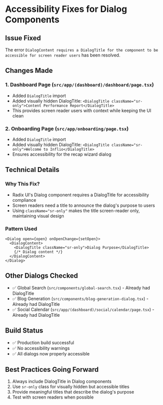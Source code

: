 # Accessibility Fixes for Dialog Components

## Issue Fixed
The error `DialogContent requires a DialogTitle for the component to be accessible for screen reader users` has been resolved.

## Changes Made

### 1. Dashboard Page (`src/app/(dashboard)/dashboard/page.tsx`)
- Added `DialogTitle` import
- Added visually hidden DialogTitle: `<DialogTitle className="sr-only">Content Performance Report</DialogTitle>`
- This provides screen reader users with context while keeping the UI clean

### 2. Onboarding Page (`src/app/onboarding/page.tsx`)
- Added `DialogTitle` import
- Added visually hidden DialogTitle: `<DialogTitle className="sr-only">Welcome to Inflio</DialogTitle>`
- Ensures accessibility for the recap wizard dialog

## Technical Details

### Why This Fix?
- Radix UI's Dialog component requires a DialogTitle for accessibility compliance
- Screen readers need a title to announce the dialog's purpose to users
- Using `className="sr-only"` makes the title screen-reader only, maintaining visual design

### Pattern Used
```tsx
<Dialog open={open} onOpenChange={setOpen}>
  <DialogContent>
    <DialogTitle className="sr-only">Dialog Purpose</DialogTitle>
    {/* Dialog content */}
  </DialogContent>
</Dialog>
```

## Other Dialogs Checked
- ✅ Global Search (`src/components/global-search.tsx`) - Already had DialogTitle
- ✅ Blog Generation (`src/components/blog-generation-dialog.tsx`) - Already had DialogTitle
- ✅ Social Calendar (`src/app/(dashboard)/social/calendar/page.tsx`) - Already had DialogTitle

## Build Status
- ✅ Production build successful
- ✅ No accessibility warnings
- ✅ All dialogs now properly accessible

## Best Practices Going Forward
1. Always include DialogTitle in Dialog components
2. Use `sr-only` class for visually hidden but accessible titles
3. Provide meaningful titles that describe the dialog's purpose
4. Test with screen readers when possible 